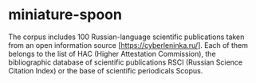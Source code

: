 # miniature-spoon

The corpus includes 100 Russian-language scientific publications taken from an open information source [https://cyberleninka.ru/]. 
Each of them belongs to the list of HAC (Higher Attestation Commission), the bibliographic database of scientific publications RSCI (Russian Science Citation Index) or the base of scientific periodicals Scopus.
